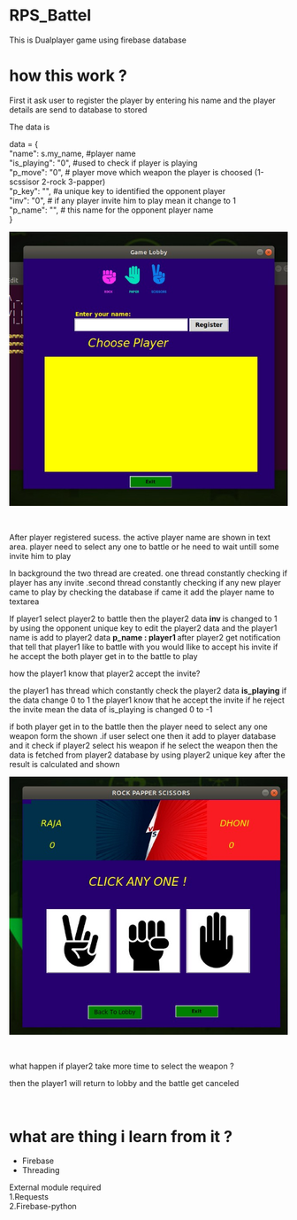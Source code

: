 # RPS_Battel
This is Dualplayer game using firebase database 

# how this work ?

  <p> First it ask user to register the player by entering his name and the player  details are  send to database to stored </p>
 
  The data is 
<br>

<prev>
  data = {<br>
                    "name": s.my_name,              #player name <br>
                    "is_playing": "0",              #used to check if player is playing <br>
                    "p_move": "0",                  # player move which weapon the player is choosed (1-scssisor 2-rock 3-papper) <br>
                    "p_key": "",                    #a unique key to identified the opponent player<br>
                    "inv": "0",                     # if any player invite him to play mean it change  to 1<br>
                    "p_name": "",                   # this name for the opponent player name  <br>
                }<br>
  
 </prev>
 
 
![preview](image/img1.png)

<br>

<p> After player registered sucess. the active  player name are shown in text area. player need to select any one to battle or he need to wait untill some invite him to play  </p>

<p> In background the two thread are created. one thread constantly checking if  player has any invite .second thread constantly  checking if any new  player came to play by checking the database if came it add the player name to textarea </p>

<p> If player1 select player2 to battle then the player2 data <b>inv </b> is changed to 1 by using the opponent unique key to edit the player2 data and the player1 name is add to player2 data <b>p_name : player1 </b> after player2 get notification that tell that player1 like to battle with you would llike to accept his invite 
if he accept the both player get in to the battle to play </p>

<p> how the player1 know that player2 accept the invite? </p>

<p> the player1 has thread which constantly check the player2 data <b>is_playing</b> if the data change 0 to 1 the player1 know that he accept the invite 
 if he reject the invite mean the data of is_playing is changed 0 to -1
</p>

<p> if both player get in to the battle then the player need to select any one weapon form the shown .if user select one then it add to player database and it check if player2 select his weapon if he select the weapon then the data is fetched from player2 database by using player2 unique key after the result is calculated and shown </p>

![preview2](image/img2.png)

<br>
<p> what happen if player2 take more time to select the weapon ?</p>
   <p> then  the player1 will return to lobby and the battle get canceled </p>
<br>



# what are thing i learn from it ?
<p>
    <ul>
    <li> Firebase </li> 
    <li> Threading</li>
    </ul>
 </p>  






External module required <br>
 1.Requests <br>
 2.Firebase-python
 
